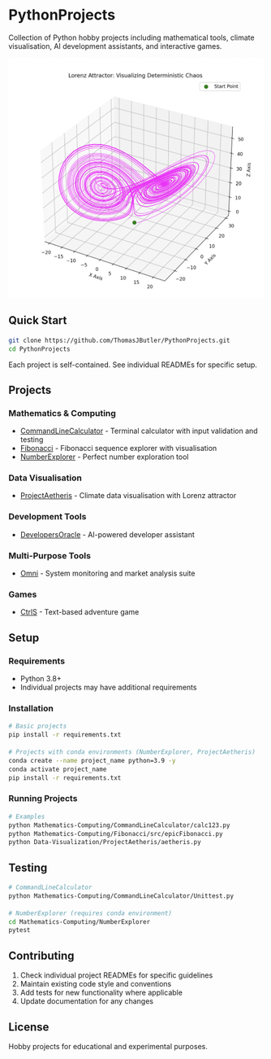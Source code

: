 # PythonProjects

Collection of Python hobby projects including mathematical tools, climate visualisation, AI development assistants, and interactive games.

<p align="center"> <img src="Data-Visualization/ProjectAetheris/images/LorenzAttractor.png" alt="Lorenz attractor" width="600"/> </p>

## Quick Start

```bash
git clone https://github.com/ThomasJButler/PythonProjects.git
cd PythonProjects
```

Each project is self-contained. See individual READMEs for specific setup.

## Projects

### Mathematics & Computing

- [CommandLineCalculator](./Mathematics-Computing/CommandLineCalculator/) - Terminal calculator with input validation and testing
- [Fibonacci](./Mathematics-Computing/Fibonacci/) - Fibonacci sequence explorer with visualisation
- [NumberExplorer](./Mathematics-Computing/NumberExplorer/) - Perfect number exploration tool

### Data Visualisation

- [ProjectAetheris](./Data-Visualization/ProjectAetheris/) - Climate data visualisation with Lorenz attractor

### Development Tools

- [DevelopersOracle](./Development-AI-Tools/DevelopersOracle/) - AI-powered developer assistant

### Multi-Purpose Tools

- [Omni](./Multi-Purpose-Suites/Omni/) - System monitoring and market analysis suite

### Games

- [CtrlS](./Interactive-Gaming/CtrlS/) - Text-based adventure game

## Setup

### Requirements

- Python 3.8+
- Individual projects may have additional requirements

### Installation

```bash
# Basic projects
pip install -r requirements.txt

# Projects with conda environments (NumberExplorer, ProjectAetheris)
conda create --name project_name python=3.9 -y
conda activate project_name
pip install -r requirements.txt
```

### Running Projects

```bash
# Examples
python Mathematics-Computing/CommandLineCalculator/calc123.py
python Mathematics-Computing/Fibonacci/src/epicFibonacci.py
python Data-Visualization/ProjectAetheris/aetheris.py
```

## Testing

```bash
# CommandLineCalculator
python Mathematics-Computing/CommandLineCalculator/Unittest.py

# NumberExplorer (requires conda environment)
cd Mathematics-Computing/NumberExplorer
pytest
```

## Contributing

1. Check individual project READMEs for specific guidelines
2. Maintain existing code style and conventions
3. Add tests for new functionality where applicable
4. Update documentation for any changes

## License

Hobby projects for educational and experimental purposes.
